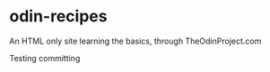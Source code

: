 # odin-recipes

An HTML only site learning the basics, through TheOdinProject.com

Testing committing
